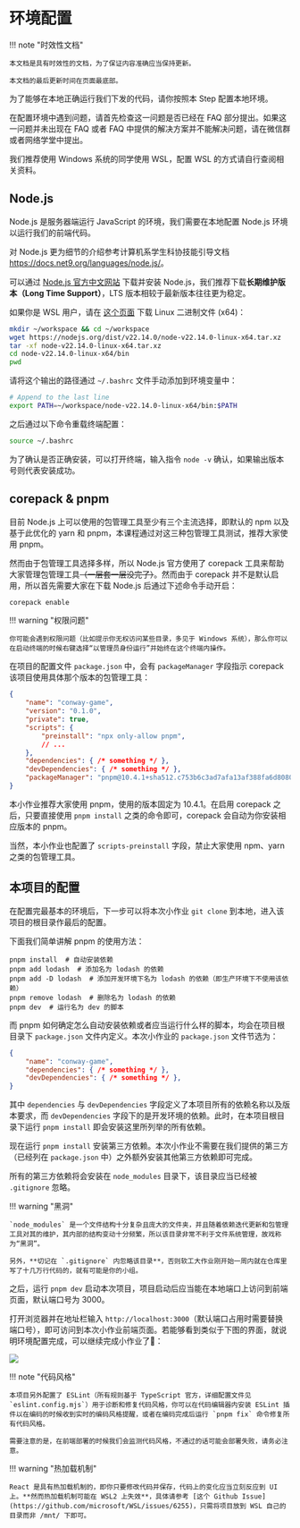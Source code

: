 # 环境配置

!!! note "时效性文档"

    本文档是具有时效性的文档，为了保证内容准确应当保持更新。

    本文档的最后更新时间在页面最底部。

为了能够在本地正确运行我们下发的代码，请你按照本 Step 配置本地环境。

在配置环境中遇到问题，请首先检查这一问题是否已经在 FAQ 部分提出。如果这一问题并未出现在 FAQ 或者 FAQ 中提供的解决方案并不能解决问题，请在微信群或者网络学堂中提出。

我们推荐使用 Windows 系统的同学使用 WSL，配置 WSL 的方式请自行查阅相关资料。

## Node.js

Node.js 是服务器端运行 JavaScript 的环境，我们需要在本地配置 Node.js 环境以运行我们的前端代码。

对 Node.js 更为细节的介绍参考计算机系学生科协技能引导文档 <https://docs.net9.org/languages/node.js/>。

可以通过 [Node.js 官方中文网站](https://nodejs.org/zh-cn/) 下载并安装 Node.js，我们推荐下载**长期维护版本（Long Time Support）**，LTS 版本相较于最新版本往往更为稳定。

如果你是 WSL 用户，请在 [这个页面](https://nodejs.org/zh-cn/download/) 下载 Linux 二进制文件 (x64)：

```bash
mkdir ~/workspace && cd ~/workspace
wget https://nodejs.org/dist/v22.14.0/node-v22.14.0-linux-x64.tar.xz
tar -xf node-v22.14.0-linux-x64.tar.xz
cd node-v22.14.0-linux-x64/bin
pwd
```

请将这个输出的路径通过 `~/.bashrc` 文件手动添加到环境变量中：

```bash
# Append to the last line
export PATH=~/workspace/node-v22.14.0-linux-x64/bin:$PATH
```

之后通过以下命令重载终端配置：

```bash
source ~/.bashrc
```

<!-- 另外，为了获取更详细的安装指导，我们推荐获取安装包而非二进制文件，下载安装包后打开即可安装。 -->

为了确认是否正确安装，可以打开终端，输入指令 `node -v` 确认，如果输出版本号则代表安装成功。

## corepack & pnpm

目前 Node.js 上可以使用的包管理工具至少有三个主流选择，即默认的 npm 以及基于此优化的 yarn 和 pnpm，本课程通过对这三种包管理工具测试，推荐大家使用 pnpm。

然而由于包管理工具选择多样，所以 Node.js 官方使用了 corepack 工具来帮助大家管理包管理工具<del>（一层套一层没完了）</del>。然而由于 corepack 并不是默认启用，所以首先需要大家在下载 Node.js 后通过下述命令手动开启：

```bash
corepack enable
```

!!! warning "权限问题"

    你可能会遇到权限问题（比如提示你无权访问某些目录，多见于 Windows 系统），那么你可以在启动终端的时候右键选择“以管理员身份运行”并始终在这个终端内操作。

在项目的配置文件 `package.json` 中，会有 `packageManager` 字段指示 corepack 该项目使用具体那个版本的包管理工具：

```json
{
    "name": "conway-game",
    "version": "0.1.0",
    "private": true,
    "scripts": {
        "preinstall": "npx only-allow pnpm",
        // ...
    },
    "dependencies": { /* something */ },
    "devDependencies": { /* something */ },
    "packageManager": "pnpm@10.4.1+sha512.c753b6c3ad7afa13af388fa6d808035a008e30ea9993f58c6663e2bc5ff21679aa834db094987129aa4d488b86df57f7b634981b2f827cdcacc698cc0cfb88af"
}
```

本小作业推荐大家使用 pnpm，使用的版本固定为 10.4.1。在启用 corepack 之后，只要直接使用 `pnpm install` 之类的命令即可，corepack 会自动为你安装相应版本的 pnpm。

当然，本小作业也配置了 `scripts-preinstall` 字段，禁止大家使用 npm、yarn 之类的包管理工具。

## 本项目的配置

在配置完最基本的环境后，下一步可以将本次小作业 `git clone` 到本地，进入该项目的根目录作最后的配置。

下面我们简单讲解 pnpm 的使用方法：

```shell
pnpm install  # 自动安装依赖
pnpm add lodash  # 添加名为 lodash 的依赖
pnpm add -D lodash  # 添加开发环境下名为 lodash 的依赖（即生产环境下不使用该依赖）
pnpm remove lodash  # 删除名为 lodash 的依赖
pnpm dev  # 运行名为 dev 的脚本
```

而 pnpm 如何确定怎么自动安装依赖或者应当运行什么样的脚本，均会在项目根目录下 `package.json` 文件内定义。本次小作业的 `package.json` 文件节选为：

```json
{
    "name": "conway-game",
    "dependencies": { /* something */ },
    "devDependencies": { /* something */ },
}
```

其中 `dependencies` 与 `devDependencies` 字段定义了本项目所有的依赖名称以及版本要求，而 `devDependencies` 字段下的是开发环境的依赖。此时，在本项目根目录下运行 `pnpm install` 即会安装这里所列举的所有依赖。

现在运行 `pnpm install` 安装第三方依赖。本次小作业不需要在我们提供的第三方（已经列在 `package.json` 中）之外额外安装其他第三方依赖即可完成。

所有的第三方依赖将会安装在 `node_modules` 目录下，该目录应当已经被 `.gitignore` 忽略。

!!! warning "黑洞"

    `node_modules` 是一个文件结构十分复杂且庞大的文件夹，并且随着依赖迭代更新和包管理工具对其的维护，其内部的结构变动十分频繁，所以该目录非常不利于文件系统管理，故戏称为“黑洞”。

    另外，**切记在 `.gitignore` 内忽略该目录**，否则软工大作业刚开始一周内就在仓库里写了十几万行代码的，就有可能是你的小组。

之后，运行 `pnpm dev` 启动本次项目，项目启动后应当能在本地端口上访问到前端页面，默认端口号为 3000。

打开浏览器并在地址栏输入 `http://localhost:3000`（默认端口占用时需要替换端口号），即可访问到本次小作业前端页面。若能够看到类似于下图的界面，就说明环境配置完成，可以继续完成小作业了🎉：

![](../../static/react/step0-final.png)

!!! note "代码风格"

    本项目另外配置了 ESLint（所有规则基于 TypeScript 官方，详细配置文件见 `eslint.config.mjs`）用于诊断和修复代码风格，你可以在代码编辑器内安装 ESLint 插件以在编码的时候收到实时的编码风格提醒，或者在编码完成后运行 `pnpm fix` 命令修复所有代码风格。

    需要注意的是，在前端部署的时候我们会监测代码风格，不通过的话可能会部署失败，请务必注意。

!!! warning "热加载机制"

    React 是具有热加载机制的，即你只要修改代码并保存，代码上的变化应当立刻反应到 UI 上。**然而热加载机制可能在 WSL2 上失效**，具体请参考 [这个 Github Issue](https://github.com/microsoft/WSL/issues/6255)，只需将项目放到 WSL 自己的目录而非 /mnt/ 下即可。